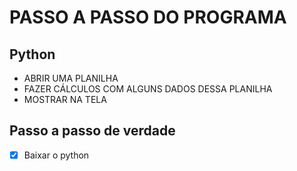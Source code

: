 # PASSO A PASSO DO PROGRAMA

## Python

 - ABRIR UMA PLANILHA
 - FAZER CÁLCULOS COM ALGUNS DADOS DESSA PLANILHA
 - MOSTRAR NA TELA


## Passo a passo de verdade

 - [x] Baixar o python